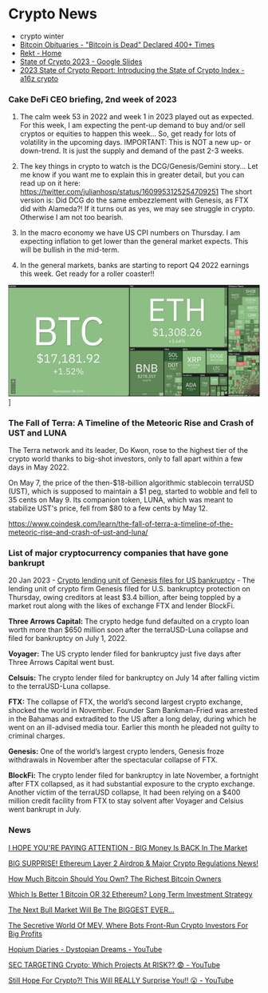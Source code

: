 # Crypto News

- crypto winter
- [Bitcoin Obituaries - "Bitcoin is Dead" Declared 400+ Times](https://99bitcoins.com/bitcoin-obituaries/)
- [Rekt - Home](https://rekt.news/)
- [State of Crypto 2023 - Google Slides](https://docs.google.com/presentation/d/1_bRyqC8MVjeAmGpOtmhpJydHsxoWWU0wWKsacdx9ovM/edit)
- [2023 State of Crypto Report: Introducing the State of Crypto Index - a16z crypto](https://a16zcrypto.com/content/article/state-of-crypto-report-2023/)

### Cake DeFi CEO briefing, 2nd week of 2023

1. The calm week 53 in 2022 and week 1 in 2023 played out as expected. For this week, I am expecting the pent-up demand to buy and/or sell cryptos or equities to happen this week… So, get ready for lots of volatility in the upcoming days. IMPORTANT: This is NOT a new up- or down-trend. It is just the supply and demand of the past 2-3 weeks.

2. The key things in crypto to watch is the DCG/Genesis/Gemini story… Let me know if you want me to explain this in greater detail, but you can read up on it here: <https://twitter.com/julianhosp/status/1609953125254709251> The short version is: Did DCG do the same embezzlement with Genesis, as FTX did with Alameda?! If it turns out as yes, we may see struggle in crypto. Otherwise I am not too bearish.

3. In the macro economy we have US CPI numbers on Thursday. I am expecting inflation to get lower than the general market expects. This will be bullish in the mid-term.

4. In the general markets, banks are starting to report Q4 2022 earnings this week. Get ready for a roller coaster!!

![image](../media/btc-image1.jpg)]

### The Fall of Terra: A Timeline of the Meteoric Rise and Crash of UST and LUNA

The Terra network and its leader, Do Kwon, rose to the highest tier of the crypto world thanks to big-shot investors, only to fall apart within a few days in May 2022.

On May 7, the price of the then-$18-billion algorithmic stablecoin terraUSD (UST), which is supposed to maintain a $1 peg, started to wobble and fell to 35 cents on May 9. Its companion token, LUNA, which was meant to stabilize UST's price, fell from $80 to a few cents by May 12.

<https://www.coindesk.com/learn/the-fall-of-terra-a-timeline-of-the-meteoric-rise-and-crash-of-ust-and-luna/>

### List of major cryptocurrency companies that have gone bankrupt

20 Jan 2023 - [Crypto lending unit of Genesis files for US bankruptcy](https://www.livemint.com/companies/news/crypto-lending-unit-of-genesis-files-for-us-bankruptcy/amp-11674228914150.html)
    - The lending unit of crypto firm Genesis filed for U.S. bankruptcy protection on Thursday, owing creditors at least $3.4 billion, after being toppled by a market rout along with the likes of exchange FTX and lender BlockFi.

**Three Arrows Capital:** The crypto hedge fund defaulted on a crypto loan worth more than $650 million soon after the terraUSD-Luna collapse and filed for bankruptcy on July 1, 2022.

**Voyager:** The US crypto lender filed for bankruptcy just five days after Three Arrows Capital went bust.

**Celsuis:** The crypto lender filed for bankruptcy on July 14 after falling victim to the terraUSD-Luna collapse.

**FTX:** The collapse of FTX, the world’s second largest crypto exchange, shocked the world in November. Founder Sam Bankman-Fried was arrested in the Bahamas and extradited to the US after a long delay, during which he went on an ill-advised media tour. Earlier this month he pleaded not guilty to criminal charges.

**Genesis:** One of the world’s largest crypto lenders, Genesis froze withdrawals in November after the spectacular collapse of FTX.

**BlockFi:** The crypto lender filed for bankruptcy in late November, a fortnight after FTX collapsed, as it had substantial exposure to the crypto exchange. Another victim of the terraUSD collapse, It had been relying on a $400 million credit facility from FTX to stay solvent after Voyager and Celsius went bankrupt in July.

### News

[I HOPE YOU'RE PAYING ATTENTION - BIG Money Is BACK In The Market](https://www.youtube.com/watch?v=9-go6CV2Nws)

[BIG SURPRISE! Ethereum Layer 2 Airdrop & Major Crypto Regulations News!](https://www.youtube.com/watch?v=M1twe6riV30)

[How Much Bitcoin Should You Own? The Richest Bitcoin Owners](https://www.youtube.com/watch?v=MHHidZBAFRI)

[Which Is Better 1 Bitcoin OR 32 Ethereum? Long Term Investment Strategy](https://www.youtube.com/watch?v=TX90g0s1ovg)

[The Next Bull Market Will Be The BIGGEST EVER...](https://www.youtube.com/watch?v=iSKybRTYoyU)

[The Secretive World Of MEV, Where Bots Front-Run Crypto Investors For Big Profits](https://www.forbes.com/sites/jeffkauflin/2022/10/11/the-secretive-world-of-mev-where-crypto-bots-scalp-investors-for-big-profits/?sh=b4e0e672d8dc)

[Hopium Diaries - Dystopian Dreams - YouTube](https://www.youtube.com/watch?v=v1Z5BnBuFyE)

[SEC TARGETING Crypto: Which Projects At RISK?? 😨 - YouTube](https://www.youtube.com/watch?v=uPBR3mn6wKU)

[Still Hope For Crypto?! This Will REALLY Surprise You!! 😮 - YouTube](https://www.youtube.com/watch?v=65QgI_Kzq38)
